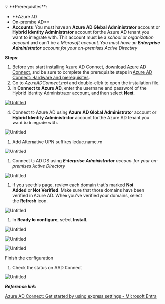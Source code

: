 <aside>
💡 **Prerequisites**:

* **Azure AD
* On-premise AD**
* **Accounts**: You must have an **Azure AD Global Administrator** account or **Hybrid Identity Administrator** account for the Azure AD tenant you want to integrate with. This account must be a *school or organization account* and can't be a *Microsoft account. You must have an **Enterprise Administrator** account for your on-premises Active Directory*

</aside>

**Steps**:

1. Before you start installing Azure AD Connect, [download Azure AD Connect](https://go.microsoft.com/fwlink/?LinkId=615771), and be sure to complete the prerequisite steps in [Azure AD Connect: Hardware and prerequisites](https://learn.microsoft.com/en-us/azure/active-directory/hybrid/connect/how-to-connect-install-prerequisites).
2. Go to *AzureADConnect.msi* and double-click to open the installation file.
3. In **Connect to Azure AD**, enter the username and password of the Hybrid Identity Administrator account, and then select **Next**.

[![Untitled](https://s3-us-west-2.amazonaws.com/secure.notion-static.com/92c437dc-675d-4e55-b50d-7a838cc6fa41/Untitled.png)](https://www.notion.so/ducle97/Tutorial-Azure-AD-Connect-2dd6b7f36aad4c4d88866201a65e9487?pvs=4#bfbc621b285e468a83cbdb1e071a1365)

4. Connect to Azure AD using **Azure AD Global Administrator** account or **Hybrid Identity Administrator** account for the Azure AD tenant you want to integrate with.

![Untitled](https://s3-us-west-2.amazonaws.com/secure.notion-static.com/fd29bacf-864a-499d-8bd6-054a065ce4b7/Untitled.png)

1. Add Alternative UPN suffixes leduc.name.vn

![Untitled](https://s3-us-west-2.amazonaws.com/secure.notion-static.com/6c086952-8d64-481e-a386-465951076816/Untitled.png)

1. Connect to AD DS using ***Enterprise Administrator** account for your on-premises Active Directory*

![Untitled](https://s3-us-west-2.amazonaws.com/secure.notion-static.com/b0dc54c7-8a69-4146-8182-06b3156bfbf3/Untitled.png)

1. If you see this page, review each domain that's marked **Not Added** or **Not Verified**. Make sure that those domains have been verified in Azure AD. When you've verified your domains, select the **Refresh** icon.

![Untitled](https://s3-us-west-2.amazonaws.com/secure.notion-static.com/e1251de2-bd57-4223-8863-5aec0d54be6c/Untitled.png)

1. In **Ready to configure**, select **Install**.

![Untitled](https://s3-us-west-2.amazonaws.com/secure.notion-static.com/ad90c7f9-09ea-4282-bb1d-31461191fdf9/Untitled.png)

![Untitled](https://s3-us-west-2.amazonaws.com/secure.notion-static.com/c04cfad1-34fc-4f23-a9f9-5f660d7dac33/Untitled.png)

![Untitled](https://s3-us-west-2.amazonaws.com/secure.notion-static.com/555bfc79-a940-457d-80f9-fa6e9f63dc8c/Untitled.png)

Finish the configuration

1. Check the status on AAD Connect

![Untitled](https://s3-us-west-2.amazonaws.com/secure.notion-static.com/0621af63-da84-46d0-8f93-042e66c71bae/Untitled.png)

***Reference link:***

[Azure AD Connect: Get started by using express settings - Microsoft Entra](https://learn.microsoft.com/en-us/azure/active-directory/hybrid/connect/how-to-connect-install-express)
